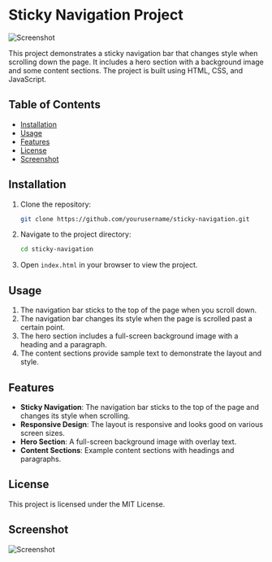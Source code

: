 # Sticky Navigation Project

![Screenshot](https://i.pinimg.com/564x/a8/21/c6/a821c6d8f292564abf3bda488a79518c.jpg)

This project demonstrates a sticky navigation bar that changes style when scrolling down the page. It includes a hero section with a background image and some content sections. The project is built using HTML, CSS, and JavaScript.

## Table of Contents
- [Installation](#installation)
- [Usage](#usage)
- [Features](#features)
- [License](#license)
- [Screenshot](#screenshot)

## Installation

1. Clone the repository:
    ```bash
    git clone https://github.com/yourusername/sticky-navigation.git
    ```

2. Navigate to the project directory:
    ```bash
    cd sticky-navigation
    ```

3. Open `index.html` in your browser to view the project.

## Usage

1. The navigation bar sticks to the top of the page when you scroll down.
2. The navigation bar changes its style when the page is scrolled past a certain point.
3. The hero section includes a full-screen background image with a heading and a paragraph.
4. The content sections provide sample text to demonstrate the layout and style.

## Features

- **Sticky Navigation**: The navigation bar sticks to the top of the page and changes its style when scrolling.
- **Responsive Design**: The layout is responsive and looks good on various screen sizes.
- **Hero Section**: A full-screen background image with overlay text.
- **Content Sections**: Example content sections with headings and paragraphs.

## License

This project is licensed under the MIT License. 

## Screenshot

![Screenshot](link-to-your-screenshot-image)
